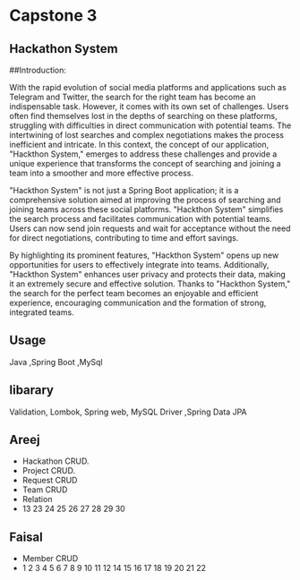 # Capstone 3

## Hackathon System

##Introduction:


With the rapid evolution of social media platforms and applications such as Telegram and Twitter, the search for the right team has become an indispensable task. However, it comes with its own set of challenges. Users often find themselves lost in the depths of searching on these platforms, struggling with difficulties in direct communication with potential teams. The intertwining of lost searches and complex negotiations makes the process inefficient and intricate. In this context, the concept of our application, "Hackthon System," emerges to address these challenges and provide a unique experience that transforms the concept of searching and joining a team into a smoother and more effective process.

"Hackthon System" is not just a Spring Boot application; it is a comprehensive solution aimed at improving the process of searching and joining teams across these social platforms. "Hackthon System" simplifies the search process and facilitates communication with potential teams. Users can now send join requests and wait for acceptance without the need for direct negotiations, contributing to time and effort savings.

By highlighting its prominent features, "Hackthon System" opens up new opportunities for users to effectively integrate into teams. Additionally, "Hackthon System" enhances user privacy and protects their data, making it an extremely secure and effective solution. Thanks to "Hackthon System," the search for the perfect team becomes an enjoyable and efficient experience, encouraging communication and the formation of strong, integrated teams.




## Usage 
Java ,Spring Boot ,MySql
## libarary
Validation, Lombok, Spring web, MySQL Driver ,Spring Data JPA
## Areej
* Hackathon CRUD.
* Project CRUD. 
* Request CRUD 
* Team CRUD
* Relation
* 13 23 24 25 26 27 28 29 30
## Faisal
* Member CRUD
*  1 2 3 4 5 6 7 8 9 10 11 12 14 15 16 17 18 19 20 21 22

